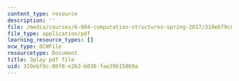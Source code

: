 ```yaml
---
content_type: resource
description: ''
file: /media/courses/6-004-computation-structures-spring-2017/319ebf9c86f8e263b036fae39b15069a_5oOdsbRPb2Y.pdf
file_type: application/pdf
learning_resource_types: []
ocw_type: OCWFile
resourcetype: Document
title: 3play pdf file
uid: 319ebf9c-86f8-e263-b036-fae39b15069a
---
```

